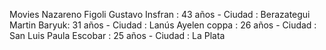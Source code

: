 Movies
Nazareno Figoli 
Gustavo Insfran : 43 años - Ciudad : Berazategui
Martin Baryuk: 31 años - Ciudad : Lanús
Ayelen coppa : 26 años - Ciudad : San Luis
Paula Escobar : 25 años - Ciudad : La Plata 
